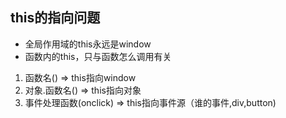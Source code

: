 ## this的指向问题

* 全局作用域的this永远是window
* 函数内的this，只与函数怎么调用有关
1. 函数名()  => this指向window
2. 对象.函数名() => this指向对象
3. 事件处理函数(onclick) => this指向事件源（谁的事件,div,button) 